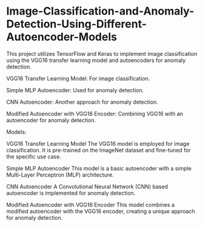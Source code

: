 # Image-Classification-and-Anomaly-Detection-Using-Different-Autoencoder-Models

This project utilizes TensorFlow and Keras to implement image classification using the VGG16 transfer learning model and autoencoders for anomaly detection.

VGG16 Transfer Learning Model: For image classification.

Simple MLP Autoencoder: Used for anomaly detection.

CNN Autoencoder: Another approach for anomaly detection.

Modified Autoencoder with VGG16 Encoder: Combining VGG16 with an autoencoder for anomaly detection.

Models:

VGG16 Transfer Learning Model
The VGG16 model is employed for image classification. It is pre-trained on the ImageNet dataset and fine-tuned for the specific use case.

Simple MLP Autoencoder
This model is a basic autoencoder with a simple Multi-Layer Perceptron (MLP) architecture.

CNN Autoencoder
A Convolutional Neural Network (CNN) based autoencoder is implemented for anomaly detection.

Modified Autoencoder with VGG16 Encoder
This model combines a modified autoencoder with the VGG16 encoder, creating a unique approach for anomaly detection.
